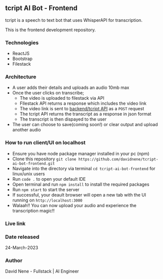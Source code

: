 ## **tcript AI Bot - Frontend**
tcript is a speech to text bot that uses WhisperAPI for transcription.

This is the frontend development repository.

### **Technologies**
- ReactJS
- Bootstrap
- Filestack

### **Architecture**
- A user adds their details and uploads an audio 10mb max
- Once the user clicks on transcribe;
  - The video is  uploaded to filestack via API
  - FIlestack API returns a response which includes the video link
  - The video link is sent to [backend/tcript API]('https://github.com/davidnene/tcript-ai-bot-backend.git') as a `POST` request
  - The tcript API returns the transcript as a response in json format
  - The transcript is then dispayed to the user
- The user can choose to save(coming soon!) or clear output and upload another audio

### **How to run client/UI on localhost**
- Ensure you have node package manager installed in your pc (npm)
- Clone this repository `git clone https://github.com/davidnene/tcript-ai-bot-frontend.git`
- Navigate into the directory via terminal `cd tcript-ai-bot-frontend` for linux/unix users
- Run `code .` to open your default IDE
- Open terminal and run `npm install` to install the required packages
- Run `npm start` to start the server
- If successful, your deault browser will open a new tab with the UI running on `http://localhost:3000`
- Walaah!! You can now upload your audio and experience the transcription magic!!

### **Live link**

### **Date released**
24-March-2023

### **Author**
David Nene - Fullstack | AI Engineer

